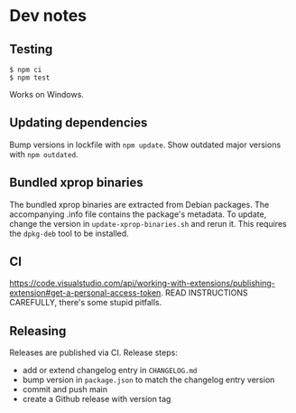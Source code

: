 # Dev notes
## Testing
```
$ npm ci
$ npm test
```
Works on Windows.

## Updating dependencies
Bump versions in lockfile with `npm update`. Show outdated major versions with
`npm outdated`.

## Bundled xprop binaries
The bundled xprop binaries are extracted from Debian packages. The accompanying
.info file contains the package's metadata. To update, change the version in
`update-xprop-binaries.sh` and rerun it. This requires the `dpkg-deb` tool to be
installed.

## CI
https://code.visualstudio.com/api/working-with-extensions/publishing-extension#get-a-personal-access-token.
READ INSTRUCTIONS CAREFULLY, there's some stupid pitfalls.

## Releasing
Releases are published via CI. Release steps:

* add or extend changelog entry in `CHANGELOG.md`
* bump version in `package.json` to match the changelog entry version
* commit and push main
* create a Github release with version tag
